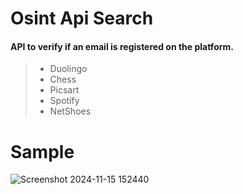 # Osint Api Search
#### API to verify if an email is registered on the platform.

<blockquote>
  <ul>
    <li>Duolingo</li>
    <li>Chess</li>
    <li>Picsart</li>
    <li>Spotify</li>
    <li>NetShoes</li>
  </ul>
</blockquote>

# Sample
![Screenshot 2024-11-15 152440](https://github.com/user-attachments/assets/db31146b-ac49-4427-b320-5b063bfc1214)
